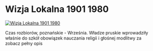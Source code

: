 Wizja Lokalna 1901 1980 
=============
[![Wizja Lokalna 1901 1980 ](http://vidos.pl/images/player.gif)](http://vidos.pl/wizja-lokalna-1901-1980)

 Czas rozbiorów, poznańskie - Września. Władze pruskie wprowadziły właśnie do szkół obowiązek nauczania religii i głośnej modlitwy za zobacz pełny opis
